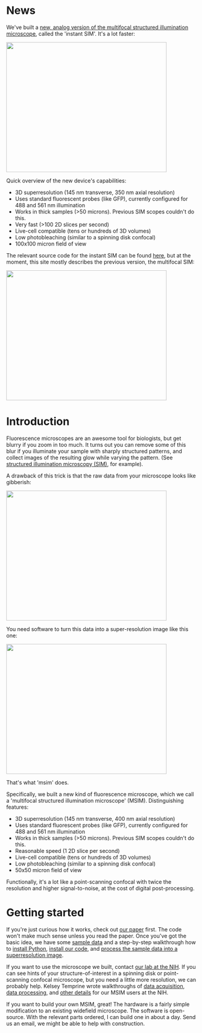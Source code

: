 # News #
We've built a [new, analog version of the multifocal structured illumination microscope](http://dx.doi.org/doi:10.1038/nmeth.2687), called the 'instant SIM'. It's a lot faster:

<a href='http://www.youtube.com/watch?feature=player_embedded&v=ZGdVZ2ugZZo' target='_blank'><img src='http://img.youtube.com/vi/ZGdVZ2ugZZo/0.jpg' width='425' height=344 /></a>

Quick overview of the new device's capabilities:
  * 3D superresolution (145 nm transverse, 350 nm axial resolution)
  * Uses standard fluorescent probes (like GFP), currently configured for 488 and 561 nm illumination
  * Works in thick samples (>50 microns). Previous SIM scopes couldn't do this.
  * Very fast (>100 2D slices per second)
  * Live-cell compatible (tens or hundreds of 3D volumes)
  * Low photobleaching (similar to a spinning disk confocal)
  * 100x100 micron field of view

The relevant source code for the instant SIM can be found [here](http://code.google.com/p/msim/source/browse/), but at the moment, this site mostly describes the previous version, the multifocal SIM:

<a href='http://www.youtube.com/watch?feature=player_embedded&v=4RSGylmEgL0' target='_blank'><img src='http://img.youtube.com/vi/4RSGylmEgL0/0.jpg' width='425' height=344 /></a>

# Introduction #
Fluorescence microscopes are an awesome tool for biologists, but get blurry if you zoom in too much. It turns out you can remove some of this blur if you illuminate your sample with sharply structured patterns, and collect images of the resulting glow while varying the pattern. (See [structured illumination microscopy (SIM)](http://www.ncbi.nlm.nih.gov/pubmed/10810003), for example).

A drawback of this trick is that the raw data from your microscope looks like gibberish:

<a href='http://www.youtube.com/watch?feature=player_embedded&v=TBZ1wtfg7jg' target='_blank'><img src='http://img.youtube.com/vi/TBZ1wtfg7jg/0.jpg' width='425' height=344 /></a>

You need software to turn this data into a super-resolution image like this one:

<a href='http://www.youtube.com/watch?feature=player_embedded&v=ZigQRD6ONEE' target='_blank'><img src='http://img.youtube.com/vi/ZigQRD6ONEE/0.jpg' width='425' height=344 /></a>

That's what 'msim' does.

Specifically, we built a new kind of fluorescence microscope, which we call a 'multifocal structured illumination microscope' (MSIM). Distinguishing features:
  * 3D superresolution (145 nm transverse, 400 nm axial resolution)
  * Uses standard fluorescent probes (like GFP), currently configured for 488 and 561 nm illumination
  * Works in thick samples (>50 microns). Previous SIM scopes couldn't do this.
  * Reasonable speed (1 2D slice per second)
  * Live-cell compatible (tens or hundreds of 3D volumes)
  * Low photobleaching (similar to a spinning disk confocal)
  * 50x50 micron field of view

Functionally, it's a lot like a point-scanning confocal with twice the resolution and higher signal-to-noise, at the cost of digital post-processing.

# Getting started #

If you're just curious how it works, check out [our paper](http://dx.doi.org/10.1038/nmeth.2025) first. The code won't make much sense unless you read the paper. Once you've got the basic idea, we have some [sample data](http://code.google.com/p/msim/downloads/list) and a step-by-step walkthrough how to [install Python](http://code.google.com/p/msim/wiki/Installing_Python), [install our code](http://code.google.com/p/msim/wiki/Installing_our_code), and [process the sample data into a superresolution image](http://code.google.com/p/msim/wiki/Processing_our_sample_data).

If you want to use the microscope we built, contact [our lab at the NIH](http://www.nibib.nih.gov/Research/Intramural/HighResolutionOpticalImaging). If you can see hints of your structure-of-interest in a spinning disk or point-scanning confocal microscope, but you need a little more resolution, we can probably help. Kelsey Temprine wrote walkthroughs of [data acquisition](http://code.google.com/p/msim/wiki/Data_Acquisition), [data processing](http://code.google.com/p/msim/wiki/Data_Processing), and [other details](http://code.google.com/p/msim/wiki/One_time_tasks) for our MSIM users at the NIH.

If you want to build your own MSIM, great! The hardware is a fairly simple modification to an existing widefield microscope. The software is open-source. With the relevant parts ordered, I can build one in about a day. Send us an email, we might be able to help with construction.